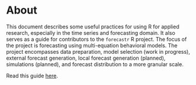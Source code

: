 # About

This document describes some useful practices for using R for applied research, especially in the time series and forecasting domain. It also serves as a guide for contributors to the `forecastr` R project. The focus of the project is forecasting using multi-equation behavioral models. The project encompasses data preparation, model selection (work in progress), external forecast generation, local forecast generation (planned), simulations (planned), and forecast distribution to a more granular scale.

Read this guide [here](https://uhero.github.io/forecastr_book/).
